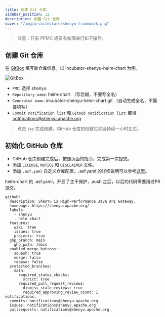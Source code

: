 ```yaml
---
title: 创建 Git 仓库
sidebar_position: 12
description: 创建 Git 仓库
cover: "/img/architecture/shenyu-framework.png"
---
```


> 注意：只有 PPMC 成员有权限进行如下操作。

## 创建 Git 仓库

在 [GitBox](https://gitbox.apache.org/setup/newrepo.html) 填写新仓库信息。以 incubator-shenyu-helm-chart 为例。

![GitBox](/img/community/create_repo.png)

* `PMC`: 选择 shenyu
* `Repository name`: helm-chart （写后缀，不要写全名）
* `Generated name`: incubator-shenyu-helm-chart.git （自动生成全名，不需要填写）
* `Commit notification list` 和 `GitHub notification list`: 都填 notifications@shenyu.apache.org

> 点击 `Yes` 完成创建，GitHub 仓库的创建过程会持续一小时左右。

## 初始化 GitHub 仓库

* GitHub 仓库创建完成后，按照页面的指引，完成第一次提交。
* 添加 `LICENSE`, `NOTICE` 和 `DISCLAIMER` 文件。
* 添加 `.asf.yaml` 自定义仓库配置。.asf.yaml 的详细说明可以参考[这里](https://cwiki.apache.org/confluence/display/INFRA/Git+-+.asf.yaml+features)。

helm-chart 的 .asf.yaml，开启了主干保护，push 之后，以后的代码需要用过PR提交。

```
github:
  description: ShenYu is High-Performance Java API Gateway.
  homepage: https://shenyu.apache.org/
  labels:
    - shenyu
    - helm chart
  features:
    wiki: true
    issues: true
    projects: true
  ghp_branch: main
    ghp_path: /docs
  enabled_merge_buttons:
    squash: true
    merge: false
    rebase: false
  protected_branches:
    main:
      required_status_checks:
        strict: true
      required_pull_request_reviews:
        dismiss_stale_reviews: true
        required_approving_review_count: 1
notifications:
  commits: notifications@shenyu.apache.org
  issues: notifications@shenyu.apache.org
  pullrequests: notifications@shenyu.apache.org
```
